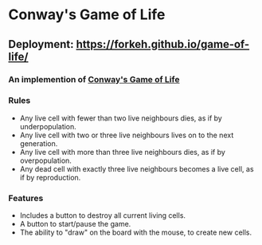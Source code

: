 # Conway's Game of Life


## Deployment: https://forkeh.github.io/game-of-life/

### An implemention of [Conway's Game of Life](https://en.wikipedia.org/wiki/Conway%27s_Game_of_Life)

### Rules
- Any live cell with fewer than two live neighbours dies, as if by underpopulation.
- Any live cell with two or three live neighbours lives on to the next generation.
- Any live cell with more than three live neighbours dies, as if by overpopulation.
- Any dead cell with exactly three live neighbours becomes a live cell, as if by reproduction.

### Features
- Includes a button to destroy all current living cells.
- A button to start/pause the game.
- The ability to "draw" on the board with the mouse, to create new cells.

